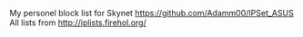 My personel block list for Skynet https://github.com/Adamm00/IPSet_ASUS
All lists from http://iplists.firehol.org/
